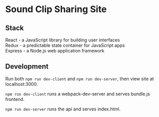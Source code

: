 # Sound Clip Sharing Site

## Stack

React - a JavaScript library for building user interfaces <br/>
Redux - a predictable state container for JavaScript apps <br/>
Express - a Node.js web application framework

## Development

Run both `npm run dev-client` and `npm run dev-server`,
then view site at localhost:3000. <br/>

`npm run dev-client` runs a webpack-dev-server and serves bundle.js frontend. <br/>

`npm run dev-server` runs the api and serves index.html. <br/>
